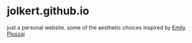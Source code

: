 # jolkert.github.io
just a personal website. some of the aesthetic choices inspired by [Emily Ploszaj](https://emi.dev)